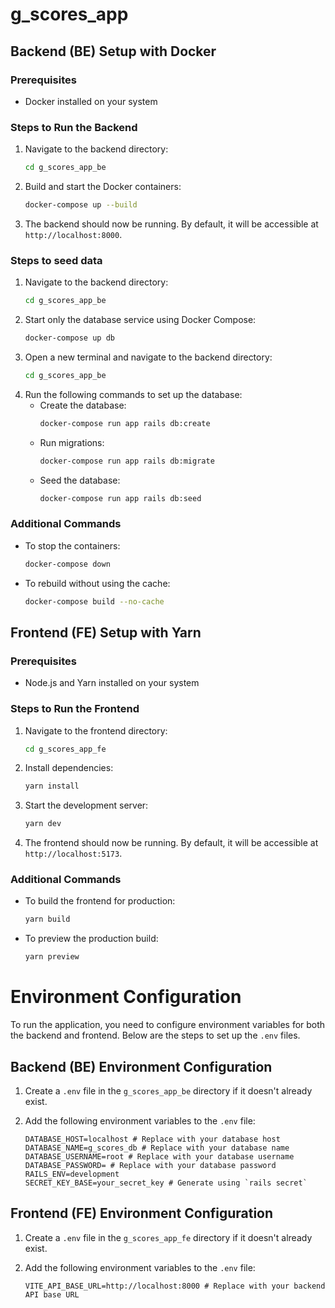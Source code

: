 # g_scores_app

## Backend (BE) Setup with Docker

### Prerequisites
- Docker installed on your system

### Steps to Run the Backend
1. Navigate to the backend directory:
   ```bash
   cd g_scores_app_be
   ```
2. Build and start the Docker containers:
   ```bash
   docker-compose up --build
   ```
3. The backend should now be running. By default, it will be accessible at `http://localhost:8000`.

### Steps to seed data

1. Navigate to the backend directory:
   ```bash
   cd g_scores_app_be
   ```
2. Start only the database service using Docker Compose:
   ```bash
   docker-compose up db
   ```
3. Open a new terminal and navigate to the backend directory:
   ```bash
   cd g_scores_app_be
   ```
4. Run the following commands to set up the database:
   - Create the database:
     ```bash
     docker-compose run app rails db:create
     ```
   - Run migrations:
     ```bash
     docker-compose run app rails db:migrate
     ```
   - Seed the database:
     ```bash
     docker-compose run app rails db:seed
     ```

### Additional Commands
- To stop the containers:
  ```bash
  docker-compose down
  ```
- To rebuild without using the cache:
  ```bash
  docker-compose build --no-cache
  ```

## Frontend (FE) Setup with Yarn

### Prerequisites
- Node.js and Yarn installed on your system

### Steps to Run the Frontend
1. Navigate to the frontend directory:
   ```bash
   cd g_scores_app_fe
   ```
2. Install dependencies:
   ```bash
   yarn install
   ```
3. Start the development server:
   ```bash
   yarn dev
   ```
4. The frontend should now be running. By default, it will be accessible at `http://localhost:5173`.

### Additional Commands
- To build the frontend for production:
  ```bash
  yarn build
  ```
- To preview the production build:
  ```bash
  yarn preview
  ```

# Environment Configuration

To run the application, you need to configure environment variables for both the backend and frontend. Below are the steps to set up the `.env` files.

## Backend (BE) Environment Configuration

1. Create a `.env` file in the `g_scores_app_be` directory if it doesn't already exist.
2. Add the following environment variables to the `.env` file:

   ```env
   DATABASE_HOST=localhost # Replace with your database host
   DATABASE_NAME=g_scores_db # Replace with your database name
   DATABASE_USERNAME=root # Replace with your database username
   DATABASE_PASSWORD= # Replace with your database password
   RAILS_ENV=development
   SECRET_KEY_BASE=your_secret_key # Generate using `rails secret`
   ```

## Frontend (FE) Environment Configuration

1. Create a `.env` file in the `g_scores_app_fe` directory if it doesn't already exist.
2. Add the following environment variables to the `.env` file:

   ```env
   VITE_API_BASE_URL=http://localhost:8000 # Replace with your backend API base URL
   ```